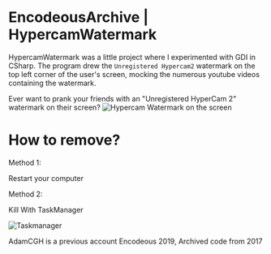 # EncodeousArchive | HypercamWatermark
HypercamWatermark was a little project where I experimented with GDI in CSharp. The program drew the ``Unregistered Hypercam2`` watermark on the top left corner of the user's screen, mocking the numerous youtube videos containing the watermark.

Ever want to prank your friends with an "Unregistered HyperCam 2" watermark on their screen?
![Hypercam Watermark on the screen](https://i.imgur.com/72mNTyB.png)
# How to remove?
Method 1:

Restart your computer

Method 2:

Kill With TaskManager

![Taskmanager](https://i.imgur.com/JREJVW5.png)

AdamCGH is a previous account
Encodeous 2019, Archived code from 2017
